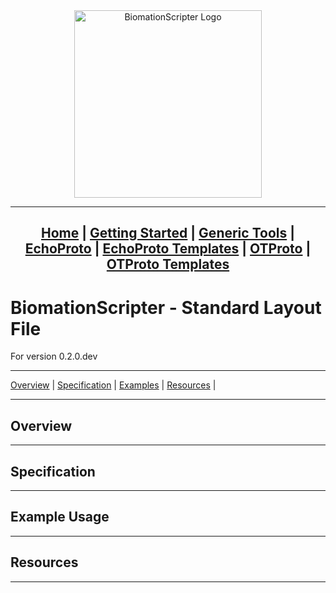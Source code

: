 <center>
<a href = "/">
<img src="../wiki-images/Logo - Full Name.png" alt = "BiomationScripter Logo" width = "300"/>
</a>



---
[Home](index.md) |
[Getting Started](Getting-Started.md) |
[Generic Tools](BiomationScripter.md) |
[EchoProto](EchoProto.md) |
[EchoProto Templates](EchoProto_Templates.md) |
[OTProto](OTProto.md) |
[OTProto Templates](OTProto_Templates.md)
---
</center>

# BiomationScripter - Standard Layout File

For version 0.2.0.dev

---
[Overview](#overview) |
[Specification](#specification) |
[Examples](#example-usage) |
[Resources](#resources) |

---

## Overview


---

## Specification



---

## Example Usage



---

## Resources



---
